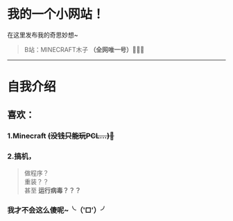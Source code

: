 # 我的一个小网站！
在这里发布我的奇思妙想~  
> B站：MINECRAFT木子 **（全网唯一号）**🚀🚀🚀
---
# 自我介绍
## 喜欢：  
### 1.Minecraft ~~(没钱只能玩PCL...)🤣~~  
### **2.搞机，**  
>做程序？  
>重装？？  
>甚至 **运行病毒？？？**  

### 我才不会这么傻呢~╰（‵□′）╯  
